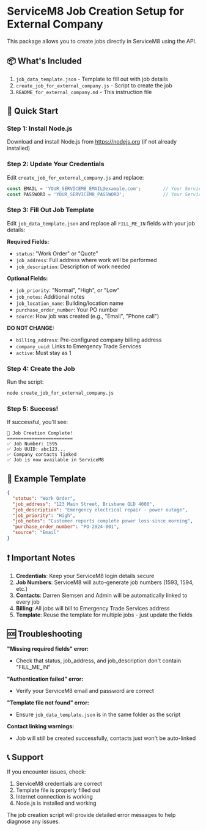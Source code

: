 # ServiceM8 Job Creation Setup for External Company

This package allows you to create jobs directly in ServiceM8 using the API.

## 📦 What's Included

1. `job_data_template.json` - Template to fill out with job details
2. `create_job_for_external_company.js` - Script to create the job
3. `README_for_external_company.md` - This instruction file

## 🚀 Quick Start

### Step 1: Install Node.js
Download and install Node.js from https://nodejs.org (if not already installed)

### Step 2: Update Your Credentials
Edit `create_job_for_external_company.js` and replace:
```javascript
const EMAIL = 'YOUR_SERVICEM8_EMAIL@example.com';        // Your ServiceM8 login email
const PASSWORD = 'YOUR_SERVICEM8_PASSWORD';              // Your ServiceM8 password
```

### Step 3: Fill Out Job Template
Edit `job_data_template.json` and replace all `FILL_ME_IN` fields with your job details:

**Required Fields:**
- `status`: "Work Order" or "Quote"
- `job_address`: Full address where work will be performed
- `job_description`: Description of work needed

**Optional Fields:**
- `job_priority`: "Normal", "High", or "Low"
- `job_notes`: Additional notes
- `job_location_name`: Building/location name
- `purchase_order_number`: Your PO number
- `source`: How job was created (e.g., "Email", "Phone call")

**DO NOT CHANGE:**
- `billing_address`: Pre-configured company billing address
- `company_uuid`: Links to Emergency Trade Services
- `active`: Must stay as 1

### Step 4: Create the Job
Run the script:
```bash
node create_job_for_external_company.js
```

### Step 5: Success!
If successful, you'll see:
```
🎉 Job Creation Complete!
========================
✅ Job Number: 1595
✅ Job UUID: abc123...
✅ Company contacts linked
✅ Job is now available in ServiceM8
```

## 🔧 Example Template

```json
{
  "status": "Work Order",
  "job_address": "123 Main Street, Brisbane QLD 4000",
  "job_description": "Emergency electrical repair - power outage",
  "job_priority": "High",
  "job_notes": "Customer reports complete power loss since morning",
  "purchase_order_number": "PO-2024-001",
  "source": "Email"
}
```

## ❗ Important Notes

1. **Credentials**: Keep your ServiceM8 login details secure
2. **Job Numbers**: ServiceM8 will auto-generate job numbers (1593, 1594, etc.)
3. **Contacts**: Darren Siemsen and Admin will be automatically linked to every job
4. **Billing**: All jobs will bill to Emergency Trade Services address
5. **Template**: Reuse the template for multiple jobs - just update the fields

## 🆘 Troubleshooting

**"Missing required fields" error:**
- Check that status, job_address, and job_description don't contain "FILL_ME_IN"

**"Authentication failed" error:**
- Verify your ServiceM8 email and password are correct

**"Template file not found" error:**
- Ensure `job_data_template.json` is in the same folder as the script

**Contact linking warnings:**
- Job will still be created successfully, contacts just won't be auto-linked

## 📞 Support

If you encounter issues, check:
1. ServiceM8 credentials are correct
2. Template file is properly filled out
3. Internet connection is working
4. Node.js is installed and working

The job creation script will provide detailed error messages to help diagnose any issues.